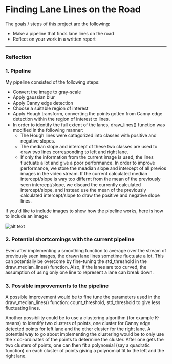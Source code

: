 # **Finding Lane Lines on the Road** 

The goals / steps of this project are the following:
* Make a pipeline that finds lane lines on the road
* Reflect on your work in a written report


[//]: # (Image References)

[image1]: ./examples/grayscale.jpg "Grayscale"

---

### Reflection

### 1. Pipeline

My pipeline consisted of the following steps: 
  * Convert the image to gray-scale
  * Apply gaussian blur
  * Apply Canny edge detection
  * Choose a suitable region of interest
  * Apply Hough transform, converting the points gotten from Canny edge detection within the region of interest to lines.
  * In order to identify the full extent of the lanes, draw_lines() function was modified in the following manner:
     * The Hough lines were catagorized into classes with positive and negative slopes. 
     * The median slope and intercept of these two classes are used to draw two lines corresponding to left and right lane.    
     * If only the information from the current image is used, the lines fluctuate a lot and give a poor performance. In order to improve performance, we store the meadian slope and intercept of all previos images in the video stream. If the current calculated median intercept/slope is way too differnt from the mean of the previously seen intercept/slope, we discard the currently calculated intercept/slope, and instead use the mean of the previously calculated intercept/slope to draw the positive and negative slope lines.   


If you'd like to include images to show how the pipeline works, here is how to include an image: 

![alt text][image1]


### 2. Potential shortcomings with the current pipeline
Even after implementing a smoothing function to average over the stream of previously seen images, the drawn lane lines sometime fluctuate a lot. This can potentially be overcome by fine-tuning the std_threshold in the draw_median_lines() function. Also, if the lanes are too curved, the assumption of using only one line to represent a lane can break down.   


### 3. Possible improvements to the pipeline


A possible improvement would be to fine tune the parameters used in the draw_median_lines() function: count_threshold, std_threshold to give less fluctuating lines. 

Another possibility could be to use a clustering algorithm (for example K-means) to identify two clusters of points, one cluster for Canny edge detected points for left lane and the other cluster for the right lane. A potential way to go about implementing the clustering would be to only use the x co-ordinates of the points to determine the cluster. After one gets the two clusters of points, one can then fit a polynomial (say a quadratic function) on each cluster of points giving a polynomial fit to the left and the right lane.   
